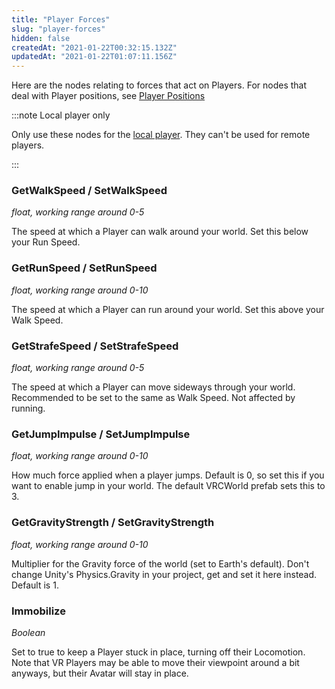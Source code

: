 ```yaml
---
title: "Player Forces"
slug: "player-forces"
hidden: false
createdAt: "2021-01-22T00:32:15.132Z"
updatedAt: "2021-01-22T01:07:11.156Z"
---
```

Here are the nodes relating to forces that act on Players. For nodes that deal with Player positions, see [Player Positions](/worlds/udon/players/player-positions) 

:::note Local player only

Only use these nodes for the [local player](/worlds/udon/players/getting-players/#networkingget-localplayer). They can't be used for remote players.

:::



### GetWalkSpeed / SetWalkSpeed
*float, working range around 0-5*

The speed at which a Player can walk around your world. Set this below your Run Speed.

### GetRunSpeed / SetRunSpeed
*float, working range around 0-10*

The speed at which a Player can run around your world. Set this above your Walk Speed.

### GetStrafeSpeed / SetStrafeSpeed
*float, working range around 0-5*

The speed at which a Player can move sideways through your world. Recommended to be set to the same as Walk Speed. Not affected by running.

### GetJumpImpulse / SetJumpImpulse
*float, working range around 0-10*

How much force applied when a player jumps. Default is 0, so set this if you want to enable jump in your world. The default VRCWorld prefab sets this to 3.

### GetGravityStrength / SetGravityStrength
*float, working range around 0-10*

Multiplier for the Gravity force of the world (set to Earth's default). Don't change Unity's Physics.Gravity in your project, get and set it here instead. Default is 1.

### Immobilize
*Boolean*

Set to true to keep a Player stuck in place, turning off their Locomotion. Note that VR Players may be able to move their viewpoint around a bit anyways, but their Avatar will stay in place.